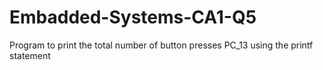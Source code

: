 # Embadded-Systems-CA1-Q5
Program to print the total number of button presses PC_13 using the printf statement
